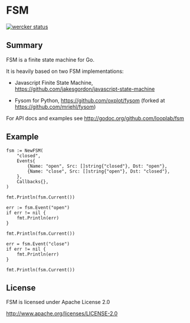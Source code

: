 
# FSM

[![wercker status](https://app.wercker.com/status/517d98fe7a8da9bf9a6060e7906c0d17/m "wercker status")](https://app.wercker.com/project/bykey/517d98fe7a8da9bf9a6060e7906c0d17)


## Summary

FSM is a finite state machine for Go.

It is heavily based on two FSM implementations:

- Javascript Finite State Machine, https://github.com/jakesgordon/javascript-state-machine

- Fysom for Python, https://github.com/oxplot/fysom (forked at https://github.com/mriehl/fysom)

For API docs and examples see http://godoc.org/github.com/looplab/fsm


## Example

```
fsm := NewFSM(
    "closed",
    Events{
        {Name: "open", Src: []string{"closed"}, Dst: "open"},
        {Name: "close", Src: []string{"open"}, Dst: "closed"},
    },
    Callbacks{},
)

fmt.Println(fsm.Current())

err := fsm.Event("open")
if err != nil {
    fmt.Println(err)
}

fmt.Println(fsm.Current())

err = fsm.Event("close")
if err != nil {
    fmt.Println(err)
}

fmt.Println(fsm.Current())
```


## License

FSM is licensed under Apache License 2.0

http://www.apache.org/licenses/LICENSE-2.0

